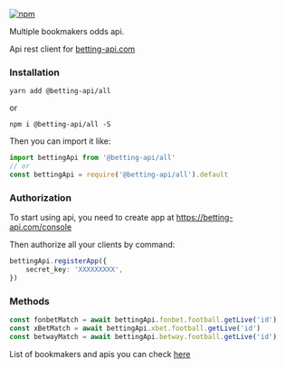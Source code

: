 [![npm](https://img.shields.io/npm/v/@betting-api/all)](https://www.npmjs.com/package/@betting-api/all)

Multiple bookmakers odds api. 

Api rest client for [betting-api.com](https://betting-api.com)

### Installation

`yarn add @betting-api/all`

or

`npm i @betting-api/all -S`


Then you can import it like:

```typescript
import bettingApi from '@betting-api/all'
// or
const bettingApi = require('@betting-api/all').default
```

### Authorization

To start using api, you need to create app at 
https://betting-api.com/console

Then authorize all your clients by command:

```typescript
bettingApi.registerApp({
    secret_key: 'XXXXXXXXX',
})
```

### Methods

```typescript
const fonbetMatch = await bettingApi.fonbet.football.getLive('id')
const xBetMatch = await bettingApi.xbet.football.getLive('id')
const betwayMatch = await bettingApi.betway.football.getLive('id')
```


List of bookmakers and apis you can check 
[here](https://github.com/BettingApi/js-rest-client/tree/master/#readme)

